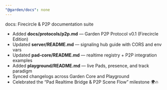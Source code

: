 ```yaml
---
"@garden/docs": none
---
```


docs: Firecircle & P2P documentation suite

- Added **docs/protocols/p2p.md** — Garden P2P Protocol v0.1 (Firecircle Edition)
- Updated **server/README.md** — signaling hub guide with CORS and env vars
- Updated **pad-core/README.md** — realtime registry + P2P integration examples
- Added **playground/README.md** — live Pads, presence, and track paradigm
- Synced changelogs across Garden Core and Playground
- Celebrated the “Pad Realtime Bridge & P2P Scene Flow” milestone 🌍🔥

